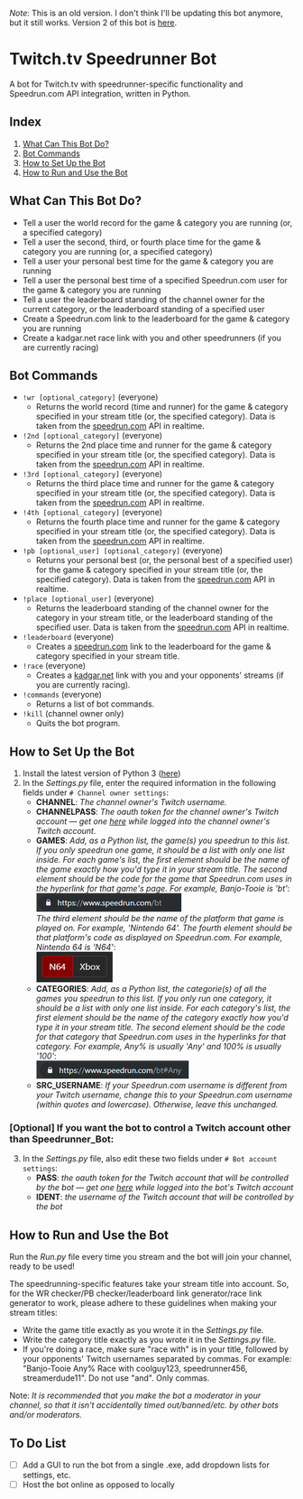 *Note*: This is an old version. I don't think I'll be updating this bot anymore, but it still works. Version 2 of this bot is [here](https://github.com/Dechrissen/speedrunb0t).
# Twitch.tv Speedrunner Bot
A bot for Twitch.tv with speedrunner-specific functionality and Speedrun.com API integration, written in Python.

## Index
1. [What Can This Bot Do?](#what-can-this-bot-do)
2. [Bot Commands](#bot-commands)
3. [How to Set Up the Bot](#how-to-set-up-the-bot)
4. [How to Run and Use the Bot](#how-to-run-and-use-the-bot)

## What Can This Bot Do?
- Tell a user the world record for the game & category you are running (or, a specified category)
- Tell a user the second, third, or fourth place time for the game & category you are running (or, a specified category)
- Tell a user your personal best time for the game & category you are running
- Tell a user the personal best time of a specified Speedrun.com user for the game & category you are running
- Tell a user the leaderboard standing of the channel owner for the current category, or the leaderboard standing of a specified user
- Create a Speedrun.com link to the leaderboard for the game & category you are running
- Create a kadgar.net race link with you and other speedrunners (if you are currently racing) 

## Bot Commands
- `!wr [optional_category]` (everyone)
    - Returns the world record (time and runner) for the game & category specified in your stream title (or, the specified category). Data is taken from the [speedrun.com](https://www.speedrun.com/) API in realtime.
- `!2nd [optional_category]` (everyone)
    - Returns the 2nd place time and runner for the game & category specified in your stream title (or, the specified category). Data is taken from the [speedrun.com](https://www.speedrun.com/) API in realtime.
- `!3rd [optional_category]` (everyone)
    - Returns the third place time and runner for the game & category specified in your stream title (or, the specified category). Data is taken from the [speedrun.com](https://www.speedrun.com/) API in realtime.
- `!4th [optional_category]` (everyone)
    - Returns the fourth place time and runner for the game & category specified in your stream title (or, the specified category). Data is taken from the [speedrun.com](https://www.speedrun.com/) API in realtime.
- `!pb [optional_user] [optional_category]` (everyone)
    - Returns your personal best (or, the personal best of a specified user) for the game & category specified in your stream title (or, the specified category). Data is taken from the [speedrun.com](https://www.speedrun.com/) API in realtime.
- `!place [optional_user]` (everyone)
    - Returns the leaderboard standing of the channel owner for the category in your stream title, or the leaderboard standing of the specified user. Data is taken from the [speedrun.com](https://www.speedrun.com/) API in realtime.
- `!leaderboard` (everyone)
    - Creates a [speedrun.com](https://www.speedrun.com/) link to the leaderboard for the game & category specified in your stream title.
- `!race` (everyone)
    - Creates a [kadgar.net](http://kadgar.net) link with you and your opponents' streams (if you are currently racing).
- `!commands` (everyone)
    - Returns a list of bot commands.
- `!kill` (channel owner only)
    - Quits the bot program.
    
## How to Set Up the Bot
1. Install the latest version of Python 3 ([here](https://www.python.org/downloads/))
2. In the *Settings.py* file, enter the required information in the following fields under `# Channel owner settings`:
    - **CHANNEL**: *The channel owner's Twitch username.*
    - **CHANNELPASS**: *The oauth token for the channel owner's Twitch account — get one [here](https://twitchapps.com/tmi/) while logged into the channel owner's Twitch account.*
    - **GAMES**: *Add, as a Python list, the game(s) you speedrun to this list. If you only speedrun one game, it should be a list with only one list inside. For each game's list, the first element should be the name of the game exactly how you'd type it in your stream title. The second element should be the code for the game that Speedrun.com uses in the hyperlink for that game's page. For example, Banjo-Tooie is 'bt'*:  
    ![game code example](images/game%20code.PNG)  
    *The third element should be the name of the platform that game is played on. For example, 'Nintendo 64'. The fourth element should be that platform's code as displayed on Speedrun.com. For example, Nintendo 64 is 'N64'*:  
    ![platform example](images/platform.PNG)
    - **CATEGORIES**: *Add, as a Python list, the categorie(s) of all the games you speedrun to this list. If you only run one category, it should be a list with only one list inside. For each category's list, the first element should be the name of the category exactly how you'd type it in your stream title. The second element should be the code for that category that Speedrun.com uses in the hyperlinks for that category. For example, Any% is usually 'Any' and 100% is usually '100'*:  
    ![category code example](images/category%20code.PNG)
     - **SRC_USERNAME**: *If your Speedrun.com username is different from your Twitch username, change this to your Speedrun.com username (within quotes and lowercase). Otherwise, leave this unchanged.*

### [Optional] If you want the bot to control a Twitch account other than Speedrunner_Bot:
3. In the *Settings.py* file, also edit these two fields under `# Bot account settings`:
    - **PASS**: *the oauth token for the Twitch account that will be controlled by the bot — get one [here](https://twitchapps.com/tmi/) while logged into the bot's Twitch account*
    - **IDENT**: *the username of the Twitch account that will be controlled by the bot*

## How to Run and Use the Bot
Run the *Run.py* file every time you stream and the bot will join your channel, ready to be used!  

The speedrunning-specific features take your stream title into account. So, for the WR checker/PB checker/leaderboard link generator/race link generator to work, please adhere to these guidelines when making your stream titles:
- Write the game title exactly as you wrote it in the *Settings.py* file.
- Write the category title exactly as you wrote it in the *Settings.py* file.
- If you're doing a race, make sure "race with" is in your title, followed by your opponents' Twitch usernames separated by commas. For example: "Banjo-Tooie Any% Race with coolguy123, speedrunner456, streamerdude11". Do not use "and". Only commas.

  
Note: *It is recommended that you make the bot a moderator in your channel, so that it isn't accidentally timed out/banned/etc. by other bots and/or moderators.*

## To Do List
- [ ] Add a GUI to run the bot from a single .exe, add dropdown lists for settings, etc.
- [ ] Host the bot online as opposed to locally
